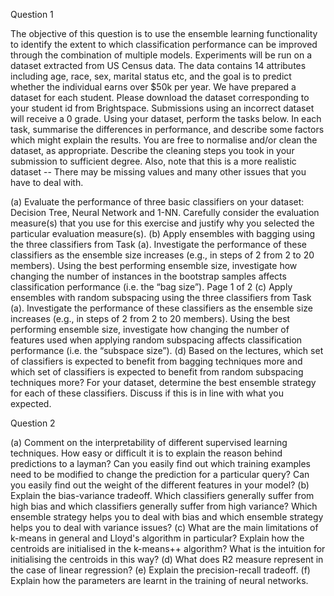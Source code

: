 Question 1

  The objective of this question is to use the ensemble learning functionality to identify 
  the extent to which classification performance can be improved through the 
  combination of multiple models. Experiments will be run on a dataset extracted from 
  US Census data. The data contains 14 attributes including age, race, sex, marital 
  status etc, and the goal is to predict whether the individual earns over $50k per year. 
  We have prepared a dataset for each student. Please download the dataset 
  corresponding to your student id from Brightspace. Submissions using an incorrect 
  dataset will receive a 0 grade. 
  Using your dataset, perform the tasks below. In each task, summarise the differences 
  in performance, and describe some factors which might explain the results. You are 
  free to normalise and/or clean the dataset, as appropriate. Describe the cleaning 
  steps you took in your submission to sufficient degree. Also, note that this is a more 
  realistic dataset -- There may be missing values and many other issues that you have 
  to deal with. 


  (a) Evaluate the performance of three basic classifiers on your dataset: 
  Decision Tree, Neural Network and 1-NN. Carefully consider the evaluation 
  measure(s) that you use for this exercise and justify why you selected the 
  particular evaluation measure(s). 
  (b) Apply ensembles with bagging using the three classifiers from Task (a). 
  Investigate the performance of these classifiers as the ensemble size increases 
  (e.g., in steps of 2 from 2 to 20 members). Using the best performing ensemble 
  size, investigate how changing the number of instances in the bootstrap samples 
  affects classification performance (i.e. the “bag size”). 
  Page 1 of 2
  (c) Apply ensembles with random subspacing using the three classifiers from Task 
  (a). Investigate the performance of these classifiers as the ensemble size 
  increases (e.g., in steps of 2 from 2 to 20 members). Using the best performing 
  ensemble size, investigate how changing the number of features used when 
  applying random subspacing affects classification performance (i.e. the 
  “subspace size”). 
  (d) Based on the lectures, which set of classifiers is expected to benefit from 
  bagging techniques more and which set of classifiers is expected to benefit from 
  random subspacing techniques more? For your dataset, determine the best 
  ensemble strategy for each of these classifiers. Discuss if this is in line with what 
  you expected. 
  
  
Question 2 

  (a) Comment on the interpretability of different supervised learning techniques. How 
  easy or difficult it is to explain the reason behind predictions to a layman? Can 
  you easily find out which training examples need to be modified to change the 
  prediction for a particular query? Can you easily find out the weight of the 
  different features in your model? 
  (b) Explain the bias-variance tradeoff. Which classifiers generally suffer from high bias 
  and which classifiers generally suffer from high variance? Which ensemble 
  strategy helps you to deal with bias and which ensemble strategy helps you to 
  deal with variance issues? 
  (c) What are the main limitations of k-means in general and Lloyd's algorithm in 
  particular? Explain how the centroids are initialised in the k-means++ algorithm? 
  What is the intuition for initialising the centroids in this way? 
  (d) What does R2 measure represent in the case of linear regression? 
  (e) Explain the precision-recall tradeoff. 
  (f) Explain how the parameters are learnt in the training of neural networks. 
